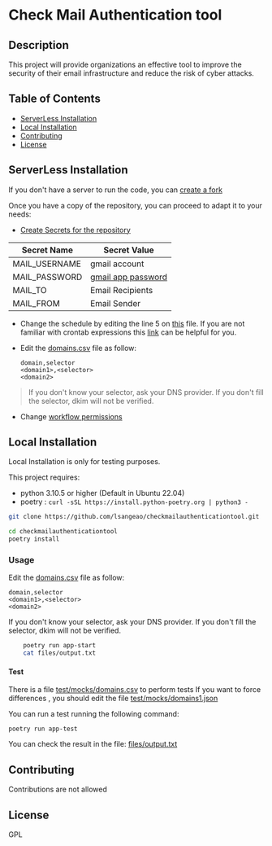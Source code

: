 # Check Mail Authentication tool

## Description

This project will provide organizations an effective tool to improve the security of their email infrastructure and reduce the risk of cyber attacks.

## Table of Contents

- [ServerLess Installation](#ServerLess)
- [Local Installation](#Local)
- [Contributing](#contributing)
- [License](#license)

## ServerLess Installation

If you don't have a server to run the code, you can [create a fork](https://docs.github.com/es/pull-requests/collaborating-with-pull-requests/working-with-forks/fork-a-repo#forking-a-repository)

Once you have a copy of the repository, you can proceed to adapt it to your needs:

- [Create Secrets for the repository](https://docs.github.com/en/actions/security-guides/using-secrets-in-github-actions#creating-secrets-for-a-repository)

|Secret Name|Secret Value|
|---|---|
|MAIL_USERNAME|gmail account|
|MAIL_PASSWORD|[gmail app password](https://support.google.com/mail/answer/185833?hl=en)|
|MAIL_TO|Email Recipients|
|MAIL_FROM|Email Sender|

- Change the schedule by editing the line 5 on [this](checkmailauthenticationtool/blob/main/.github/workflows/main.yml) file. If you are not familiar with crontab expressions this [link](https://crontab.guru/) can be helpful for you.

- Edit the [domains.csv](checkmailauthenticationtool/blob/main/domains.csv) file as follow:

    ```csv
    domain,selector
    <domain1>,<selector>
    <domain2>
    ```

> If you don't know your selector, ask your DNS provider.
> If you don't fill the selector, dkim will not be verified.

- Change [workflow permissions](https://github.com/ad-m/github-push-action/issues/96#issuecomment-1740080754)

## Local Installation

Local Installation is only for testing purposes.


This project requires:
- python 3.10.5 or higher (Default in Ubuntu 22.04)
- poetry : ```curl -sSL https://install.python-poetry.org | python3 -```

```bash
git clone https://github.com/lsangeao/checkmailauthenticationtool.git

cd checkmailauthenticationtool
poetry install

```

### Usage

Edit the [domains.csv](domains.csv) file as follow:

```csv
domain,selector
<domain1>,<selector>
<domain2>
```

If you don't know your selector, ask your DNS provider.
If you don't fill the selector, dkim will not be verified.

```bash 
    poetry run app-start 
    cat files/output.txt
```


#### Test

There is a file [test/mocks/domains.csv](tests/mocks/domains.csv) to perform tests
If you want to force differences , you should edit the file [test/mocks/domains1.json](tests/mocks/domains1.json)

You can run a test running the following command:

``` poetry run app-test ```

You can check the result in the file: [files/output.txt](files/output.txt)




## Contributing

Contributions are not allowed

## License

GPL
